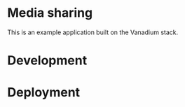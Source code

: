 # Media sharing

This is an example application built on the Vanadium stack.

# Development

# Deployment

